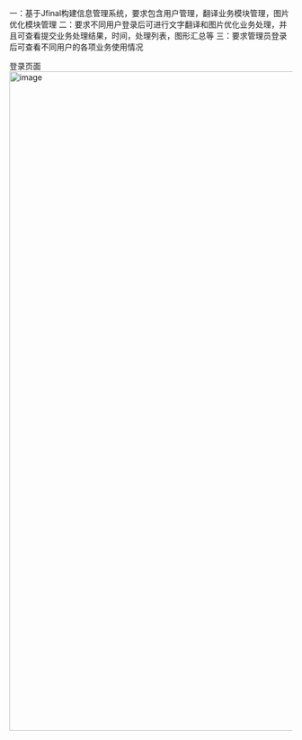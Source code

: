 一：基于Jfinal构建信息管理系统，要求包含用户管理，翻译业务模块管理，图片优化模块管理
二：要求不同用户登录后可进行文字翻译和图片优化业务处理，并且可查看提交业务处理结果，时间，处理列表，图形汇总等
三：要求管理员登录后可查看不同用户的各项业务使用情况


登录页面
<img width="1172" alt="image" src="https://github.com/mendianyu/AdvancedManagement/assets/125875687/f3108dbb-fc7d-40b2-b93c-b90c41f60ca1">

